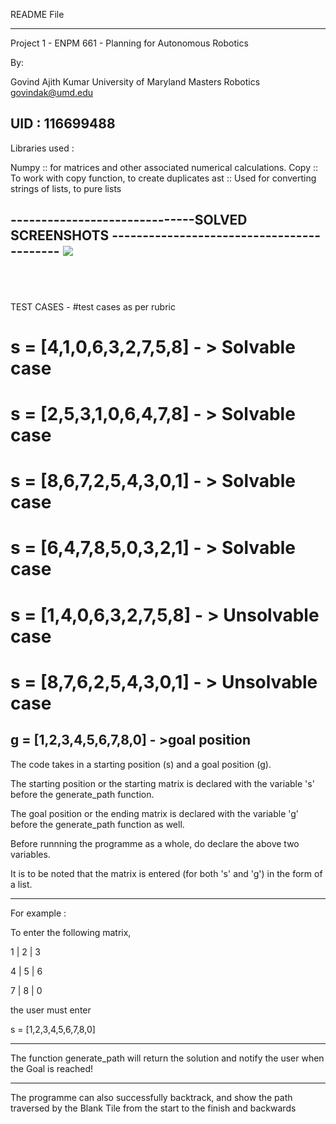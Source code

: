 
README File
_________________________________________________________________________________________

Project 1 - ENPM 661 - Planning for Autonomous Robotics

By: 

Govind Ajith Kumar
University of Maryland
Masters Robotics
govindak@umd.edu

UID : 116699488
-------------------------------------------------------------------------------------------
Libraries used :

Numpy :: for matrices and other associated numerical calculations. 
Copy :: To work with copy function, to create duplicates
ast :: Used for converting strings of lists, to pure lists

------------------------------SOLVED SCREENSHOTS ------------------------------------------
![](Project%201/Images/Solved_messages.PNG)<br/>
<br/>
<br/>
-------------------------------------------------------------------------------------------
TEST CASES - 
#test cases as per rubric
# s = [4,1,0,6,3,2,7,5,8]  - >  Solvable case
# s = [2,5,3,1,0,6,4,7,8]  - >  Solvable case
# s = [8,6,7,2,5,4,3,0,1]  - >  Solvable case
# s = [6,4,7,8,5,0,3,2,1]  - >  Solvable case
# s = [1,4,0,6,3,2,7,5,8]  - >  Unsolvable case
# s = [8,7,6,2,5,4,3,0,1]  - >  Unsolvable case
g = [1,2,3,4,5,6,7,8,0]    - >goal position
---------------------------------------------------------------------------------------------




The code takes in a starting position (s) and a goal position (g).

The starting position or the starting matrix is declared with the variable 's' before the
generate_path function.

The goal position or the ending matrix is declared with the variable 'g' before the
generate_path function as well.

Before runnning the programme as a whole, do declare the above two variables.

It is to be noted that the matrix is entered (for both 's' and 'g') in the form of a list.

-------------------------------------------------------------------------------------------
For example :

To enter the following matrix,

1 | 2 | 3

4 | 5 | 6

7 | 8 | 0  

the user must enter 

s = [1,2,3,4,5,6,7,8,0]

-------------------------------------------------------------------------------------------

The function generate_path will return the solution and notify the user when the Goal is reached!

-------------------------------------------------------------------------------------------

The programme can also successfully backtrack, and show the path traversed by the Blank Tile from 
the start to the finish and backwards



